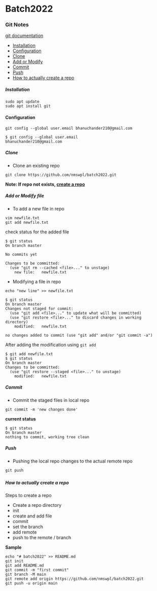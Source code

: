 # Batch2022

### Git Notes

[git documentation](https://git-scm.com/docs)


- [Installation](#installation)
- [Configuration](#configuration)
- [Clone](#clone)
- [Add or Modify](#add-or-modify-file)
- [Commit](#commit)
- [Push](#push)
- [How to actually create a repo](#how-to-actually-create-a-repo)

##### Installation

```
sudo apt update
sudo apt install git
```

#### Configuration

```
git config --global user.email bhanuchander210@gmail.com

$ git config --global user.email
bhanuchander210@gmail.com
```

##### Clone

- Clone an existing repo

```
git clone https://github.com/nmswpl/batch2022.git
```

**Note: If repo not exists, [create a repo](#how-to-actually-create-a-repo)**


##### Add or Modify file

- To add a new file in repo

```
vim newfile.txt
git add newfile.txt
```

check status for the added file

```
$ git status
On branch master

No commits yet

Changes to be committed:
  (use "git rm --cached <file>..." to unstage)
	new file:   newfile.txt
```

- Modifying a file in repo

```
echo "new line" >> newfile.txt
```

```
$ git status
On branch master
Changes not staged for commit:
  (use "git add <file>..." to update what will be committed)
  (use "git restore <file>..." to discard changes in working directory)
	modified:   newfile.txt

no changes added to commit (use "git add" and/or "git commit -a")
```

After adding the modification using `git add`

```
$ git add newfile.txt
$ git status
On branch master
Changes to be committed:
  (use "git restore --staged <file>..." to unstage)
	modified:   newfile.txt
```

##### Commit

- Commit the staged files in local repo

```
git commit -m 'new changes done'
```

**current status**

```
$ git status
On branch master
nothing to commit, working tree clean
```

##### Push

- Pushing the local repo changes to the actual remote repo

```
git push
```

##### 


##### How to actually create a repo

Steps to create a repo

- Create a repo directory
- init
- create and add file
- commit
- set the branch
- add remote 
- push to the remote / branch

**Sample**
```
echo "# batch2022" >> README.md
git init
git add README.md
git commit -m "first commit"
git branch -M main
git remote add origin https://github.com/nmswpl/batch2022.git
git push -u origin main
```